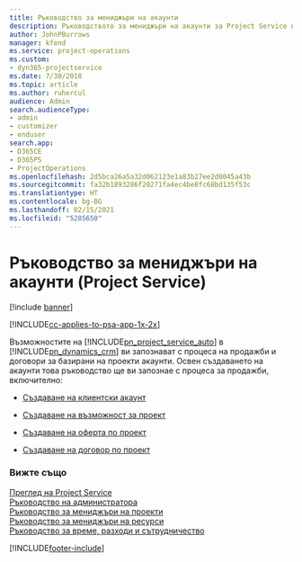 ```yaml
---
title: Ръководство за мениджъри на акаунти
description: Ръководството за мениджъри на акаунти за Project Service ви запознава с процеса на продажби и договори за базирани на проекти акаунти.
author: JohnPBurrows
manager: kfend
ms.service: project-operations
ms.custom:
- dyn365-projectservice
ms.date: 7/30/2018
ms.topic: article
ms.author: ruhercul
audience: Admin
search.audienceType:
- admin
- customizer
- enduser
search.app:
- D365CE
- D365PS
- ProjectOperations
ms.openlocfilehash: 2d5bca26a5a32d062123e1a83b27ee2d0045a43b
ms.sourcegitcommit: fa32b1893286f20271fa4ec4be8fc68bd135f53c
ms.translationtype: HT
ms.contentlocale: bg-BG
ms.lasthandoff: 02/15/2021
ms.locfileid: "5285650"
---
```

# <a name="account-manager-guide-project-service"></a>Ръководство за мениджъри на акаунти (Project Service)

[!include [banner](../includes/psa-now-project-operations.md)]

[!INCLUDE[cc-applies-to-psa-app-1x-2x](../includes/cc-applies-to-psa-app-1x-2x.md)]

Възможностите на [!INCLUDE[pn_project_service_auto](../includes/pn-project-service-auto.md)] в [!INCLUDE[pn_dynamics_crm](../includes/pn-dynamics-crm.md)] ви запознават с процеса на продажби и договори за базирани на проекти акаунти. Освен създаването на акаунти това ръководство ще ви запознае с процеса за продажби, включително:  
  
-   [Създаване на клиентски акаунт](../psa/create-customer-account.md)  
  
-   [Създаване на възможност за проект](../psa/create-project-opportunity.md)  
  
-   [Създаване на оферта по проект](../psa/create-project-quote.md)  
  
-   [Създаване на договор по проект](../psa/create-project-contract.md)  
  
  
### <a name="see-also"></a>Вижте също  
 [Преглед на Project Service](../psa/overview.md)   
 [Ръководство на администратора](../psa/admin-guide.md)   
 [Ръководство за мениджъри на проекти](../psa/project-manager-guide.md)   
 [Ръководство за мениджъри на ресурси](../psa/resource-manager-guide.md)   
 [Ръководство за време, разходи и сътрудничество](../psa/time-expense-collaboration-guide.md)


[!INCLUDE[footer-include](../includes/footer-banner.md)]
